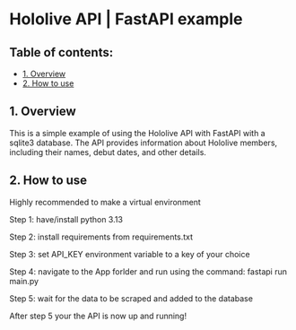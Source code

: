 # Hololive API | FastAPI example


## Table of contents:

- [1. Overview](#1-overview)
- [2. How to use](#2-how-to-use)

## 1. Overview

This is a simple example of using the Hololive API with FastAPI with a sqlite3 database. The API provides information about Hololive members, including their names, debut dates, and other details.</p>

## 2. How to use

Highly recommended to make a virtual environment

Step 1: have/install python 3.13

Step 2: install requirements from requirements.txt

Step 3: set API_KEY environment variable to a key of your choice

Step 4: navigate to the App forlder and run using the command: fastapi run main.py

Step 5: wait for the data to be scraped and added to the database

After step 5 your the API is now up and running!


